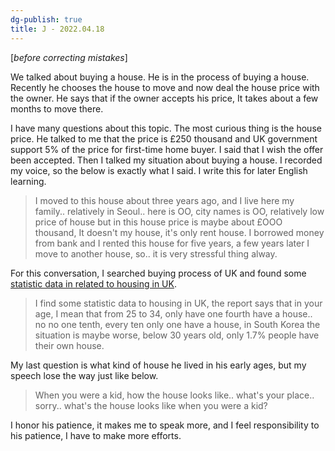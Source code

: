 ```yaml
---
dg-publish: true
title: J - 2022.04.18
---
```


[_before correcting mistakes_]

We talked about buying a house. He is in the process of buying a house. Recently he chooses the house to move and now deal the house price with the owner. He says that if the owner accepts his price, It takes about a few months to move there. 

I have many questions about this topic. The most curious thing is the house price. He talked to me that the price is £250 thousand and UK government support 5% of the price for first-time home buyer. I said that I wish the offer been accepted. Then I talked my situation about buying a house. I recorded my voice, so the below is exactly what I said. I write this for later English learning.  

>I moved to this house about three years ago, and I live here my family.. relatively in Seoul.. here is OO, city names is OO, relatively low price of house but in this house price is maybe about £OOO thousand, It doesn't my house, it's only rent house. I borrowed money from bank and I rented this house for five years, a few years later I move to another house, so.. it is very stressful thing alway.

For this conversation, I searched buying process of UK and found some [statistic data in related to housing in UK](https://www.statista.com/statistics/321065/uk-england-home-owners-age-groups/).

>I find some statistic data to housing in UK, the report says that in your age, I mean that from 25 to 34, only have one fourth have a house.. no no one tenth, every ten only one have a house, in South Korea the situation is maybe worse, below 30 years old, only 1.7% people have their own house.

My last question is what kind of house he lived in his early ages, but my speech lose the way just like below.

>When you were a kid, how the house looks like.. what's your place.. sorry.. what's the house looks like when you were a kid?

I honor his patience, it makes me to speak more, and I feel responsibility to his patience, I have to make more efforts.